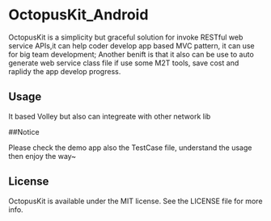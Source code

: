 # OctopusKit_Android
OctopusKit is a simplicity but graceful solution for invoke RESTful web service APIs,it can help coder develop app based MVC pattern, it can use for big team development; Another benift is that it also can be use to auto generate web service class file if use some M2T tools, save cost and raplidy the app develop progress.
## Usage

It based Volley but also can integreate with other network lib

##Notice

Please check the demo app also the TestCase file, understand the usage then enjoy the way~

## License

OctopusKit is available under the MIT license. See the LICENSE file for more info.
